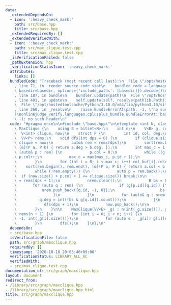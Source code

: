 ```yaml
---
data:
  _extendedDependsOn:
  - icon: ':heavy_check_mark:'
    path: src/base.hpp
    title: src/base.hpp
  _extendedRequiredBy: []
  _extendedVerifiedWith:
  - icon: ':heavy_check_mark:'
    path: src/max_clique.test.cpp
    title: src/max_clique.test.cpp
  _isVerificationFailed: false
  _pathExtension: hpp
  _verificationStatusIcon: ':heavy_check_mark:'
  attributes:
    links: []
  bundledCode: "Traceback (most recent call last):\n  File \"/opt/hostedtoolcache/Python/3.10.0/x64/lib/python3.10/site-packages/onlinejudge_verify/documentation/build.py\"\
    , line 71, in _render_source_code_stat\n    bundled_code = language.bundle(stat.path,\
    \ basedir=basedir, options={'include_paths': [basedir]}).decode()\n  File \"/opt/hostedtoolcache/Python/3.10.0/x64/lib/python3.10/site-packages/onlinejudge_verify/languages/cplusplus.py\"\
    , line 187, in bundle\n    bundler.update(path)\n  File \"/opt/hostedtoolcache/Python/3.10.0/x64/lib/python3.10/site-packages/onlinejudge_verify/languages/cplusplus_bundle.py\"\
    , line 401, in update\n    self.update(self._resolve(pathlib.Path(included), included_from=path))\n\
    \  File \"/opt/hostedtoolcache/Python/3.10.0/x64/lib/python3.10/site-packages/onlinejudge_verify/languages/cplusplus_bundle.py\"\
    , line 260, in _resolve\n    raise BundleErrorAt(path, -1, \"no such header\"\
    )\nonlinejudge_verify.languages.cplusplus_bundle.BundleErrorAt: base.hpp: line\
    \ -1: no such header\n"
  code: "#pragma once\n\n#include \"base.hpp\"\n\ntemplate <int N, class E> struct\
    \ MaxClique {\n    using B = bitset<N>;\n    int n;\n    V<B> g, col_buf;\n  \
    \  V<int> clique, now;\n    struct P {\n        int id, col, deg;\n    };\n  \
    \  VV<P> rems;\n    void dfs(int dps = 0) {\n        if (clique.size() < now.size())\
    \ clique = now;\n        auto& rem = rems[dps];\n        sort(rem.begin(), rem.end(),\
    \ [&](P a, P b) { return a.deg > b.deg; });\n        int max_c = 1;\n        for\
    \ (auto& p : rem) {\n            p.col = 0;\n            while ((g[p.id] & col_buf[p.col]).any())\
    \ p.col++;\n            max_c = max(max_c, p.id + 1);\n            col_buf[p.col].set(p.id);\n\
    \        }\n        for (int i = 0; i < max_c; i++) col_buf[i].reset();\n    \
    \    sort(rem.begin(), rem.end(), [&](P a, P b) { return a.col < b.col; });\n\n\
    \        while (!rem.empty()) {\n            auto p = rem.back();\n          \
    \  if (now.size() + p.col + 1 <= clique.size()) break;\n\n            auto& nrem\
    \ = rems[dps + 1];\n            nrem.clear();\n            B bs = B();\n     \
    \       for (auto q : rem) {\n                if (g[p.id][q.id]) {\n         \
    \           nrem.push_back({q.id, -1, 0});\n                    bs.set(q.id);\n\
    \                }\n            }\n            for (auto& q : nrem) {\n      \
    \          q.deg = int((bs & g[q.id]).count());\n            }\n            now.push_back(p.id);\n\
    \            dfs(dps + 1);\n            now.pop_back();\n\n            rem.pop_back();\n\
    \        }\n    }\n\n    MaxClique(VV<E> _g) : n(int(_g.size())), g(n), col_buf(n),\
    \ rems(n + 1) {\n        for (int i = 0; i < n; i++) {\n            rems[0].push_back({i,\
    \ -1, int(_g[i].size())});\n            for (auto e : _g[i]) g[i][e.to] = 1;\n\
    \        }\n        dfs();\n    }\n};\n"
  dependsOn:
  - src/base.hpp
  isVerificationFile: false
  path: src/graph/maxclique.hpp
  requiredBy: []
  timestamp: '2020-10-18 20:05:46+09:00'
  verificationStatus: LIBRARY_ALL_AC
  verifiedWith:
  - src/max_clique.test.cpp
documentation_of: src/graph/maxclique.hpp
layout: document
redirect_from:
- /library/src/graph/maxclique.hpp
- /library/src/graph/maxclique.hpp.html
title: src/graph/maxclique.hpp
---
```


